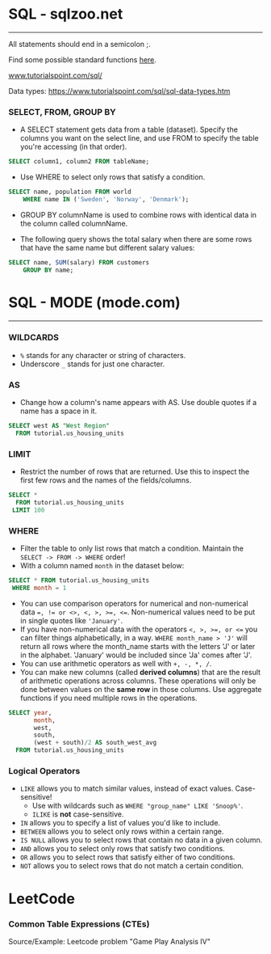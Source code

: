 # SQL - sqlzoo.net

---

All statements should end in a semicolon ;.

Find some possible standard functions [here](https://sqlzoo.net/wiki/FUNCTIONS).

www.tutorialspoint.com/sql/

Data types: https://www.tutorialspoint.com/sql/sql-data-types.htm

### SELECT, FROM, GROUP BY

* A SELECT statement gets data from a table (dataset). Specify the columns you want on the select line, and use FROM to specify the table you're accessing (in that order).

```SQL
SELECT column1, column2 FROM tableName;
```

* Use WHERE to select only rows that satisfy a condition.

```SQL
SELECT name, population FROM world
	WHERE name IN ('Sweden', 'Norway', 'Denmark');
```

* GROUP BY columnName is used to combine rows with identical data in the column called columnName.

* The following query shows the total salary when there are some rows that have the same name but different salary values:

```SQL
SELECT name, SUM(salary) FROM customers
	GROUP BY name;
```


# SQL - MODE (mode.com)

---

### WILDCARDS

* `%` stands for any character or string of characters.
* Underscore `_` stands for just one character.

### AS

* Change how a column's name appears with AS. Use double quotes if a name has a space in it.

```SQL
SELECT west AS "West Region"
  FROM tutorial.us_housing_units
```

### LIMIT

* Restrict the number of rows that are returned. Use this to inspect the first few rows and the names of the fields/columns.

```SQL
SELECT *
  FROM tutorial.us_housing_units
 LIMIT 100
```

### WHERE

* Filter the table to only list rows that match a condition. Maintain the `SELECT -> FROM -> WHERE` order!
* With a column named `month` in the dataset below:

```SQL
SELECT * FROM tutorial.us_housing_units
 WHERE month = 1
```

* You can use comparison operators for numerical and non-numerical data `=, != or <>, <, >, >=, <=`. Non-numerical values need to be put in single quotes like `'January'`.
* If you have non-numerical data with the operators `<, >, >=, or <=` you can filter things alphabetically, in a way. `WHERE month_name > 'J'` will return all rows where the month_name starts with the letters 'J' or later in the alphabet. 'January' would be included since 'Ja' comes after 'J'. 
* You can use arithmetic operators as well with `+, -, *, /`.
* You can make new columns (called **derived columns**) that are the result of arithmetic operations across columns. These operations will only be done between values on the **same row** in those columns. Use aggregate functions if you need multiple rows in the operations.

```SQL
SELECT year,
       month,
       west,
       south,
       (west + south)/2 AS south_west_avg
  FROM tutorial.us_housing_units
```

### Logical Operators

* `LIKE` allows you to match similar values, instead of exact values. Case-sensitive!
	* Use with wildcards such as `WHERE "group_name" LIKE 'Snoop%'`.
	* `ILIKE` is **not** case-sensitive.
* `IN` allows you to specify a list of values you'd like to include.
* `BETWEEN` allows you to select only rows within a certain range.
* `IS NULL` allows you to select rows that contain no data in a given column.
* `AND` allows you to select only rows that satisfy two conditions.
* `OR` allows you to select rows that satisfy either of two conditions.
* `NOT` allows you to select rows that do not match a certain condition.

# LeetCode

### Common Table Expressions (CTEs)

Source/Example: Leetcode problem "Game Play Analysis IV"

